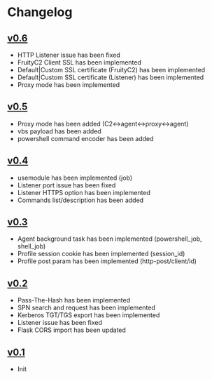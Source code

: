 Changelog
==============

[v0.6](https://github.com/xtr4nge/FruityC2/releases/tag/v0.6)
----------------
- HTTP Listener issue has been fixed
- FruityC2 Client SSL has been implemented
- Default|Custom SSL certificate (FruityC2) has been implemented
- Default|Custom SSL certificate (Listener) has been implemented
- Proxy mode has been implemented


[v0.5](https://github.com/xtr4nge/FruityC2/releases/tag/v0.5)
----------------
- Proxy mode has been added (C2<->agent<->proxy<->agent)
- vbs payload has been added
- powershell command encoder has been added


[v0.4](https://github.com/xtr4nge/FruityC2/releases/tag/v0.4)
----------------
- usemodule has been implemented (job)
- Listener port issue has been fixed
- Listener HTTPS option has been implemented
- Commands list/description has been added


[v0.3](https://github.com/xtr4nge/FruityC2/releases/tag/v0.3)
----------------
- Agent background task has been implemented (powershell_job, shell_job)
- Profile session cookie has been implemented (session_id)
- Profile post param has been implemented (http-post/client/id)


[v0.2](https://github.com/xtr4nge/FruityC2/releases/tag/v0.2)
----------------
- Pass-The-Hash has been implemented
- SPN search and request has been implemented
- Kerberos TGT/TGS export has been implemented
- Listener issue has been fixed
- Flask CORS import has been updated


[v0.1](https://github.com/xtr4nge/FruityC2/releases/tag/v0.1)
----------------
- Init
